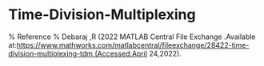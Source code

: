 # Time-Division-Multiplexing
% Reference
% Debaraj ,R (2022 MATLAB Central File Exchange .Available at:https://www.mathworks.com/matlabcentral/fileexchange/28422-time-division-multiplexing-tdm,(Accessed:April 24,2022).
